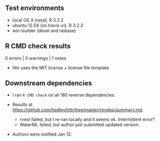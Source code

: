 ## Test environments
* local OS X install, R 3.2.2
* ubuntu 12.04 (on travis-ci), R 3.2.2
* win-builder (devel and release)

## R CMD check results
0 errors | 0 warnings | 1 notes

* httr uses the MIT license + license file template.

## Downstream dependencies

* I ran `R CMD check` on all 180 reverse dependencies.

* Results at https://github.com/hadley/httr/tree/master/revdep/summary.md.

  * rvest failed, but I re-ran locally and it seems ok. Intermittent error?
  * WaterML failed, but author just submitted updated version.

* Authors were notified Jan 12.
